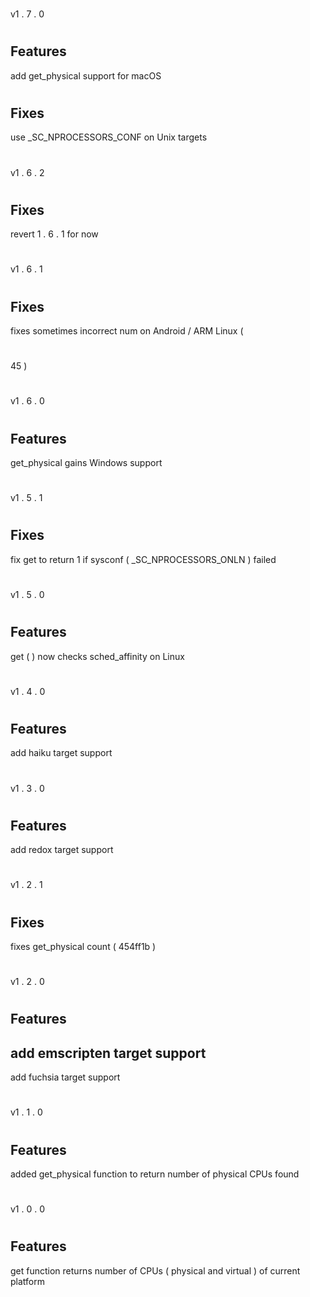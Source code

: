#
#
v1
.
7
.
0
#
#
#
#
Features
-
add
get_physical
support
for
macOS
#
#
#
#
Fixes
-
use
_SC_NPROCESSORS_CONF
on
Unix
targets
#
#
#
v1
.
6
.
2
#
#
#
#
Fixes
-
revert
1
.
6
.
1
for
now
#
#
#
v1
.
6
.
1
#
#
#
#
Fixes
-
fixes
sometimes
incorrect
num
on
Android
/
ARM
Linux
(
#
45
)
#
#
v1
.
6
.
0
#
#
#
#
Features
-
get_physical
gains
Windows
support
#
#
#
v1
.
5
.
1
#
#
#
#
Fixes
-
fix
get
to
return
1
if
sysconf
(
_SC_NPROCESSORS_ONLN
)
failed
#
#
v1
.
5
.
0
#
#
#
#
Features
-
get
(
)
now
checks
sched_affinity
on
Linux
#
#
v1
.
4
.
0
#
#
#
#
Features
-
add
haiku
target
support
#
#
v1
.
3
.
0
#
#
#
#
Features
-
add
redox
target
support
#
#
#
v1
.
2
.
1
#
#
#
#
Fixes
-
fixes
get_physical
count
(
454ff1b
)
#
#
v1
.
2
.
0
#
#
#
#
Features
-
add
emscripten
target
support
-
add
fuchsia
target
support
#
#
v1
.
1
.
0
#
#
#
#
Features
-
added
get_physical
function
to
return
number
of
physical
CPUs
found
#
v1
.
0
.
0
#
#
#
#
Features
-
get
function
returns
number
of
CPUs
(
physical
and
virtual
)
of
current
platform
